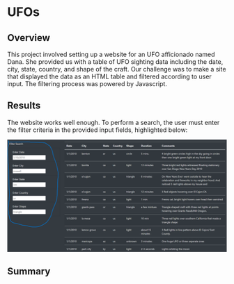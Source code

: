 # UFOs

## Overview

This project involved setting up a website for an UFO afficionado named Dana. She provided us with a table of UFO sighting data including the date, city, state, country, and shape of the craft. Our challenge was to make a site that displayed the data as an HTML table and filtered according to user input. The filtering process was powered by Javascript.

## Results

The website works well enough. To perform a search, the user must enter the filter criteria in the provided input fields, highlighted below:

![image](/static/images/image1.png)

## Summary
 
